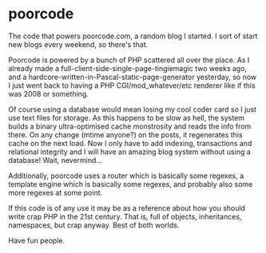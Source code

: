 poorcode
=======


The code that powers poorcode.com, a random blog I started. I sort of start new blogs every weekend, so there's that.

Poorcode is powered by a bunch of PHP scattered all over the place. As I already made a full-client-side-single-page-tingiemagic two weeks ago, and a hardcore-written-in-Pascal-static-page-generator yesterday, so now I just went back to having a PHP CGI/mod_whatever/etc renderer like if this was 2008 or something.

Of course using a database would mean losing my cool coder card so I just use text files for storage. As this happens to be slow as hell, the system builds a binary ultra-optimised cache monstrosity and reads the info from there. On any change (mtime anyone?) on the posts, it regenerates this cache on the next load. Now I only have to add indexing, transactions and relational integrity and I will have an amazing blog system without using a database! Wait, nevermind...

Additionally, poorcode uses a router which is basically some regexes, a template engine which is basically some regexes, and probably also some more regexes at some point.

If this code is of any use it may be as a reference about how you should write crap PHP in the 21st century. That is, full of objects, inheritances, namespaces, but crap anyway. Best of both worlds.

Have fun people.
